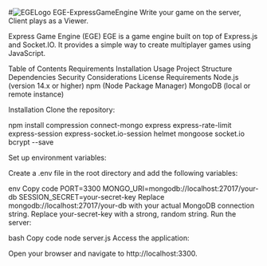 
#![EGELogo](https://github.com/user-attachments/assets/7d286730-7839-4888-b1f2-c4a6d50d8727)
 EGE-ExpressGameEngine
Write your game on the server, Client plays as a Viewer. 


Express Game Engine (EGE)
EGE is a game engine built on top of Express.js and Socket.IO. It provides a simple way to create multiplayer games using JavaScript.

Table of Contents
Requirements
Installation
Usage
Project Structure
Dependencies
Security Considerations
License
Requirements
Node.js (version 14.x or higher)
npm (Node Package Manager)
MongoDB (local or remote instance)

Installation
Clone the repository:



npm install compression connect-mongo express express-rate-limit express-session express-socket.io-session helmet mongoose socket.io bcrypt --save


Set up environment variables:

Create a .env file in the root directory and add the following variables:

env
Copy code
PORT=3300
MONGO_URI=mongodb://localhost:27017/your-db
SESSION_SECRET=your-secret-key
Replace mongodb://localhost:27017/your-db with your actual MongoDB connection string.
Replace your-secret-key with a strong, random string.
Run the server:

bash
Copy code
node server.js
Access the application:

Open your browser and navigate to http://localhost:3300.
